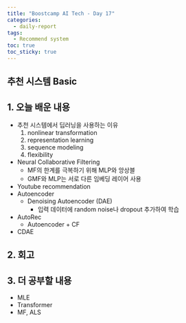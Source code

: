 ```yaml
---
title: "Boostcamp AI Tech - Day 17"
categories:
  - daily-report
tags:
  - Recommend system
toc: true
toc_sticky: true
---
```


## 추천 시스템 Basic

## 1. 오늘 배운 내용
- 추천 시스템에서 딥러닝을 사용하는 이유
  1. nonlinear transformation
  2. representation learning
  3. sequence modeling
  4. flexibility
- Neural Collaborative Filtering
	- MF의 한계를 극복하기 위해 MLP와 앙상블
	- GMF와 MLP는 서로 다른 임베딩 레이어 사용
- Youtube recommendation
- Autoencoder
	- Denoising Autoencoder (DAE)
		- 입력 데이터에 random noise나 dropout 추가하여 학습
- AutoRec
	- Autoencoder + CF
- CDAE




## 2. 회고

## 3. 더 공부할 내용
- MLE
- Transformer
- MF, ALS